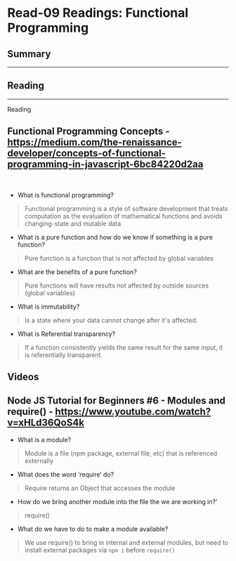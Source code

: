 # Read-09 Readings: Functional Programming

## Summary
<hr>

## Reading

<hr>

Reading
## Functional Programming Concepts - https://medium.com/the-renaissance-developer/concepts-of-functional-programming-in-javascript-6bc84220d2aa
<br>

- What is functional programming?
> Functional programming is a style of software development that treats computation as the evaluation of mathematical functions and avoids changing-state and mutable data
- What is a pure function and how do we know if something is a pure function?
> Pure function is a function that is not affected by global variables
- What are the benefits of a pure function?
> Pure functions will have results not affected by outside sources (global variables)
- What is immutability?
> Is a state where your data cannot change after it's affected.
- What is Referential transparency?
> If a function consistently yields the same result for the same input, it is referentially transparent.
  ## Videos
  ## Node JS Tutorial for Beginners #6 - Modules and require() - https://www.youtube.com/watch?v=xHLd36QoS4k
- What is a module?
> Module is a file (npm package, external file, etc) that is referenced externally 
- What does the word ‘require’ do?
> Require returns an Object that accesses the module
- How do we bring another module into the file the we are working in?'
> require(<filepath>)
- What do we have to do to make a module available?
> We use require() to bring in internal and external modules, but need to install external packages via `npm i` before `require()`
